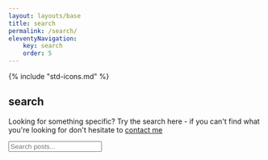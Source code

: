 ```yaml
---
layout: layouts/base
title: search
permalink: /search/
eleventyNavigation: 
    key: search
    order: 5
---
```


{% include "std-icons.md" %}

## search

Looking for something specific? Try the search here - if you can't find what you're looking for don't hesitate to [contact me](/contactme)

<div class="search-container"> 
<input type="text" id="searchInput" placeholder="Search posts...">
</div>
<ul id="searchResults"></ul>

<script>
  // Fetch the JSON index
  fetch("{{ site.baseUrl }}/search.json")
    .then(response => response.json())
    .then(data => {
      const input = document.getElementById('searchInput');
      const resultsList = document.getElementById('searchResults');

      input.addEventListener('input', () => {
        const query = input.value.toLowerCase();
        const filteredPosts = data.filter(blogPost =>
          blogPost.title.toLowerCase().includes(query) ||
          blogPost.content.toLowerCase().includes(query)
        );

        // Clear and repopulate results
        resultsList.innerHTML = '';
        filteredPosts.forEach(blogPost => {
          const li = document.createElement('li');
          li.innerHTML = `<a href="${blogPost.url}">${blogPost.title}</a>`;
          resultsList.appendChild(li);
        });
      });
    })
    .catch(error => console.error('Error loading search index:', error));
</script>
